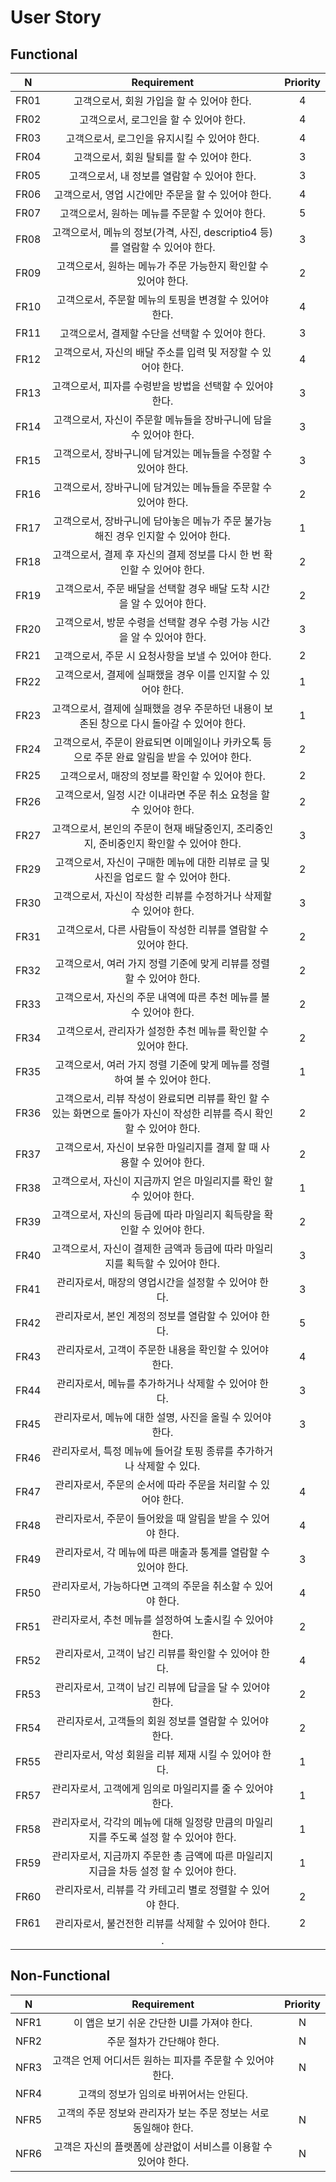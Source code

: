 # User Story

## Functional

N | Requirement | Priority
---|:---:|:---:
FR01 | 고객으로서, 회원 가입을 할 수 있어야 한다. | 4
FR02 | 고객으로서, 로그인을 할 수 있어야 한다. | 4
FR03 | 고객으로서, 로그인을 유지시킬 수 있어야 한다. | 4
FR04 | 고객으로서, 회원 탈퇴를 할 수 있어야 한다. | 3
FR05 | 고객으로서, 내 정보를 열람할 수 있어야 한다. | 3
FR06 | 고객으로서, 영업 시간에만 주문을 할 수 있어야 한다. | 4
FR07 | 고객으로서, 원하는 메뉴를 주문할 수 있어야 한다. | 5
FR08 | 고객으로서, 메뉴의 정보(가격, 사진, descriptio4 등)를 열람할 수 있어야 한다. | 3
FR09 | 고객으로서, 원하는 메뉴가 주문 가능한지 확인할 수 있어야 한다. | 2
FR10 | 고객으로서, 주문할 메뉴의 토핑을 변경할 수 있어야 한다. | 4
FR11 | 고객으로서, 결제할 수단을 선택할 수 있어야 한다. | 3
FR12 | 고객으로서, 자신의 배달 주소를 입력 및 저장할 수 있어야 한다. | 4
FR13 | 고객으로서, 피자를 수령받을 방법을 선택할 수 있어야 한다. | 3
FR14 | 고객으로서, 자신이 주문할 메뉴들을 장바구니에 담을 수 있어야 한다. | 3
FR15 | 고객으로서, 장바구니에 담겨있는 메뉴들을 수정할 수 있어야 한다. | 3
FR16 | 고객으로서, 장바구니에 담겨있는 메뉴들을 주문할 수 있어야 한다. | 2
FR17 | 고객으로서, 장바구니에 담아놓은 메뉴가 주문 불가능해진 경우 인지할 수 있어야  한다. | 1
FR18 | 고객으로서, 결제 후 자신의 결제 정보를 다시 한 번 확인할 수 있어야 한다. | 2
FR19 | 고객으로서, 주문 배달을 선택할 경우 배달 도착 시간을 알 수 있어야 한다. | 2
FR20 | 고객으로서, 방문 수령을 선택할 경우 수령 가능 시간을 알 수 있어야 한다. | 3
FR21 | 고객으로서, 주문 시 요청사항을 보낼 수 있어야 한다. | 2
FR22 | 고객으로서, 결제에 실패했을 경우 이를 인지할 수 있어야 한다. | 1
FR23 | 고객으로서, 결제에 실패했을 경우 주문하던 내용이 보존된 창으로 다시 돌아갈 수 있어야 한다. | 1  
FR24 | 고객으로서, 주문이 완료되면 이메일이나 카카오톡 등으로 주문 완료 알림을 받을 수 있어야 한다. | 2
FR25 | 고객으로서, 매장의 정보를 확인할 수 있어야 한다. | 2
FR26 | 고객으로서, 일정 시간 이내라면 주문 취소 요청을 할 수 있어야 한다. | 2
FR27 | 고객으로서, 본인의 주문이 현재 배달중인지, 조리중인지, 준비중인지 확인할 수 있어야 한다. | 3
FR29 | 고객으로서, 자신이 구매한 메뉴에 대한 리뷰로 글 및 사진을 업로드 할 수 있어야 한다. | 2
FR30 | 고객으로서, 자신이 작성한 리뷰를 수정하거나 삭제할 수 있어야 한다. | 3
FR31 | 고객으로서, 다른 사람들이 작성한 리뷰를 열람할 수 있어야 한다. | 2
FR32 | 고객으로서, 여러 가지 정렬 기준에 맞게 리뷰를 정렬할 수 있어야 한다. | 2
FR33 | 고객으로서, 자신의 주문 내역에 따른 추천 메뉴를 볼 수 있어야 한다. | 2
FR34 | 고객으로서, 관리자가 설정한 추천 메뉴를 확인할 수 있어야 한다. | 2
FR35 | 고객으로서, 여러 가지 정렬 기준에 맞게 메뉴를 정렬하여 볼 수 있어야 한다. | 1
FR36 | 고객으로서, 리뷰 작성이 완료되면 리뷰를 확인 할 수 있는 화면으로 돌아가 자신이 작성한 리뷰를 즉시 확인 할 수 있어야 한다. | 2
FR37 | 고객으로서, 자신이 보유한 마일리지를 결제 할 때 사용할 수 있어야 한다. | 2
FR38 | 고객으로서, 자신이 지금까지 얻은 마일리지를 확인 할 수 있어야 한다. | 1
FR39 | 고객으로서, 자신의 등급에 따라 마일리지 획득량을 확인할 수 있어야 한다. | 2 
FR40 | 고객으로서, 자신이 결제한 금액과 등급에 따라 마일리지를 획득할 수 있어야 한다. | 3
FR41 | 관리자로서, 매장의 영업시간을 설정할 수 있어야 한다. | 3
FR42 | 관리자로서, 본인 계정의 정보를 열람할 수 있어야 한다. | 5
FR43 | 관리자로서, 고객이 주문한 내용을 확인할 수 있어야 한다. | 4
FR44 | 관리자로서, 메뉴를 추가하거나 삭제할 수 있어야 한다. | 3
FR45 | 관리자로서, 메뉴에 대한 설명, 사진을 올릴 수 있어야 한다. | 3
FR46 | 관리자로서, 특정 메뉴에 들어갈 토핑 종류를 추가하거나 삭제할 수 있다.
FR47 | 관리자로서, 주문의 순서에 따라 주문을 처리할 수 있어야 한다. | 4
FR48 | 관리자로서, 주문이 들어왔을 때 알림을 받을 수 있어야 한다. | 4
FR49 | 관리자로서, 각 메뉴에 따른 매출과 통계를 열람할 수 있어야 한다. | 3
FR50 | 관리자로서, 가능하다면 고객의 주문을 취소할 수 있어야 한다. | 4
FR51 | 관리자로서, 추천 메뉴를 설정하여 노출시킬 수 있어야 한다. | 2
FR52 | 관리자로서, 고객이 남긴 리뷰를 확인할 수 있어야 한다. | 4
FR53 | 관리자로서, 고객이 남긴 리뷰에 답글을 달 수 있어야 한다. | 2
FR54 | 관리자로서, 고객들의 회원 정보를 열람할 수 있어야 한다. | 2
FR55 | 관리자로서, 악성 회원을 리뷰 제재 시킬 수 있어야 한다. | 1
FR57 | 관리자로서, 고객에게 임의로 마일리지를 줄 수 있어야 한다. | 1
FR58 | 관리자로서, 각각의 메뉴에 대해 일정량 만큼의 마일리지를 주도록 설정 할 수 있어야 한다. | 1
FR59 | 관리자로서, 지금까지 주문한 총 금액에 따른 마일리지 지급을 차등 설정 할 수 있어야 한다. | 1
FR60 | 관리자로서, 리뷰를 각 카테고리 별로 정렬할 수 있어야 한다. | 2
FR61 | 관리자로서, 불건전한 리뷰를 삭제할 수 있어야 한다. | 2
 |  | .

## Non-Functional
N | Requirement | Priority
---|:---:|:---:
NFR1 | 이 앱은 보기 쉬운 간단한 UI를 가져야 한다. | N 
NFR2 | 주문 절차가 간단해야 한다. | N
NFR3 | 고객은 언제 어디서든 원하는 피자를  주문할 수 있어야 한다. | N
NFR4 | 고객의 정보가 임의로 바뀌어서는 안된다.
NFR5 | 고객의 주문 정보와 관리자가 보는 주문 정보는 서로 동일해야 한다. | N 
NFR6 | 고객은 자신의 플랫폼에 상관없이 서비스를 이용할 수 있어야 한다. | N 